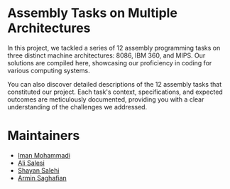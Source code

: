 # Assembly Tasks on Multiple Architectures

In this project, we tackled a series of 12 assembly programming tasks on three distinct machine architectures: 8086, IBM 360, and MIPS. Our solutions are compiled here, showcasing our proficiency in coding for various computing systems.

You can also discover detailed descriptions of the 12 assembly tasks that constituted our project. Each task's context, specifications, and expected outcomes are meticulously documented, providing you with a clear understanding of the challenges we addressed.

# Maintainers
- [Iman Mohammadi](https://github.com/Imanm02)
- [Ali Salesi](https://github.com/AlisaLC)
- [Shayan Salehi](https://github.com/eyepatchss)
- [Armin Saghafian](https://github.com/ArminS1000)
